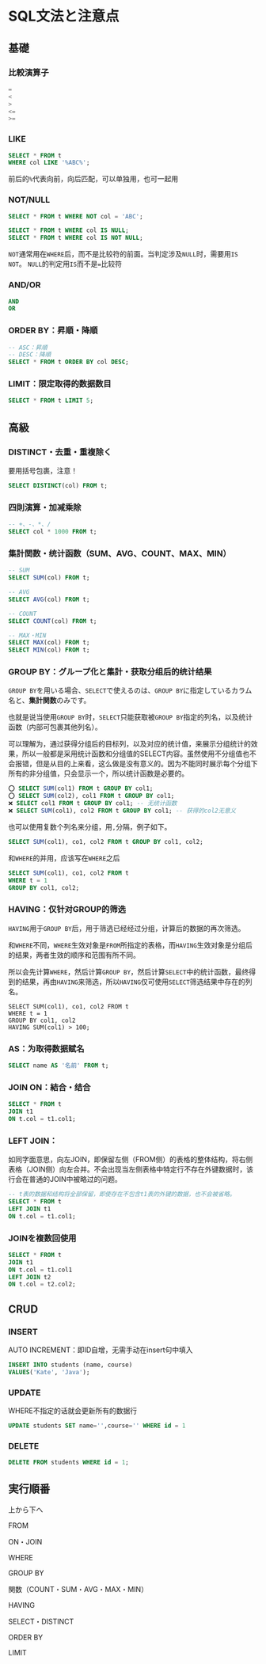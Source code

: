 # SQL文法と注意点

## 基礎

### 比較演算子

```sql
=
<
>
<=
>=
```

### LIKE

```sql
SELECT * FROM t 
WHERE col LIKE '%ABC%';
```

前后的`%`代表向前，向后匹配，可以单独用，也可一起用

### NOT/NULL

```sql
SELECT * FROM t WHERE NOT col = 'ABC';

SELECT * FROM t WHERE col IS NULL;
SELECT * FROM t WHERE col IS NOT NULL;
```

`NOT`通常用在`WHERE`后，而不是比较符的前面。当判定涉及`NULL`时，需要用`IS NOT`。
`NULL`的判定用`IS`而不是`=`比较符

### AND/OR

```sql
AND
OR
```

### ORDER BY：昇順・降順

```sql
-- ASC：昇順
-- DESC：降順
SELECT * FROM t ORDER BY col DESC;
```

### LIMIT：限定取得的数据数目

```sql
SELECT * FROM t LIMIT 5;
```

## 高級

### DISTINCT・去重・重複除く

要用括号包裹，注意！

```sql
SELECT DISTINCT(col) FROM t;
```

### 四則演算・加减乘除

```sql
-- +、-、*、/
SELECT col * 1000 FROM t;
```

### 集計関数・统计函数（SUM、AVG、COUNT、MAX、MIN）

```sql
-- SUM
SELECT SUM(col) FROM t;

-- AVG
SELECT AVG(col) FROM t;

-- COUNT
SELECT COUNT(col) FROM t;

-- MAX・MIN
SELECT MAX(col) FROM t;
SELECT MIN(col) FROM t;
```

### GROUP BY：グループ化と集計・获取分组后的统计结果

`GROUP BY`を用いる場合、`SELECT`で使えるのは、`GROUP BY`に指定しているカラム名と、**集計関数**のみです。

也就是说当使用`GROUP BY`时，`SELECT`只能获取被`GROUP BY`指定的列名，以及统计函数（内部可包裹其他列名）。

可以理解为，通过获得分组后的目标列，以及对应的统计值，来展示分组统计的效果，所以一般都是采用统计函数和分组值的SELECT内容。虽然使用不分组值也不会报错，但是从目的上来看，这么做是没有意义的。因为不能同时展示每个分组下所有的非分组值，只会显示一个，所以统计函数是必要的。

```sql
⭕️ SELECT SUM(col1) FROM t GROUP BY col1;
⭕️ SELECT SUM(col2), col1 FROM t GROUP BY col1;
❌ SELECT col1 FROM t GROUP BY col1; -- 无统计函数
❌ SELECT SUM(col1), col2 FROM t GROUP BY col1; -- 获得的col2无意义
```

也可以使用复数个列名来分组，用`,`分隔，例子如下。

```sql
SELECT SUM(col1), co1, col2 FROM t GROUP BY col1, col2;
```

和`WHERE`的并用，应该写在`WHERE`之后

```sql
SELECT SUM(col1), co1, col2 FROM t 
WHERE t = 1 
GROUP BY col1, col2;
```

### HAVING：仅针对GROUP的筛选

`HAVING`用于`GROUP BY`后，用于筛选已经经过分组，计算后的数据的再次筛选。

和`WHERE`不同，`WHERE`生效对象是`FROM`所指定的表格，而`HAVING`生效对象是分组后的结果，两者生效的顺序和范围有所不同。

所以会先计算`WHERE`，然后计算`GROUP BY`，然后计算`SELECT`中的统计函数，最终得到的结果，再由`HAVING`来筛选，所以`HAVING`仅可使用`SELECT`筛选结果中存在的列名。

```
SELECT SUM(col1), co1, col2 FROM t
WHERE t = 1
GROUP BY col1, col2
HAVING SUM(col1) > 100;
```

### AS：为取得数据赋名

```sql
SELECT name AS '名前' FROM t;
```

### JOIN ON：結合・结合

```sql
SELECT * FROM t
JOIN t1
ON t.col = t1.col1;
```

### LEFT JOIN：

如同字面意思，向左JOIN，即保留左侧（FROM侧）的表格的整体结构，将右侧表格（JOIN侧）向左合并。不会出现当左侧表格中特定行不存在外键数据时，该行会在普通的JOIN中被略过的问题。

```sql
-- t表的数据和结构将全部保留，即使存在不包含t1表的外键的数据，也不会被省略。
SELECT * FROM t
LEFT JOIN t1
ON t.col = t1.col1;
```

### JOINを複数回使用

```sql
SELECT * FROM t
JOIN t1
ON t.col = t1.col1
LEFT JOIN t2
ON t.col = t2.col2;
```

## CRUD

### INSERT

AUTO INCREMENT：即ID自增，无需手动在insert句中填入

```sql
INSERT INTO students (name, course) 
VALUES('Kate', 'Java');
```

### UPDATE

WHERE不指定的话就会更新所有的数据行

```sql
UPDATE students SET name='',course='' WHERE id = 1
```

### DELETE

```sql
DELETE FROM students WHERE id = 1;
```

## 実行順番

上から下へ

FROM

ON・JOIN

WHERE

GROUP BY

関数（COUNT・SUM・AVG・MAX・MIN）

HAVING

SELECT・DISTINCT

ORDER BY

LIMIT
